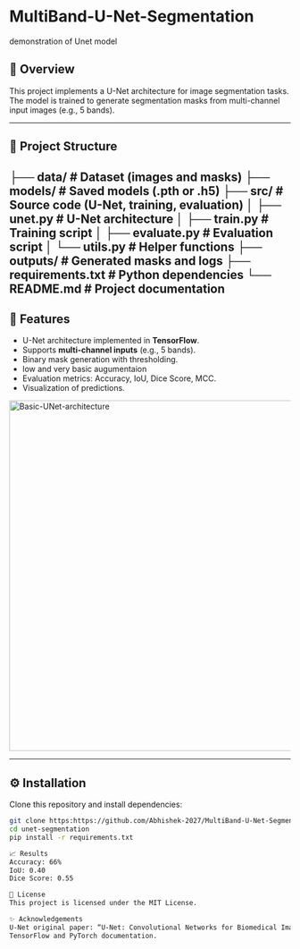 # MultiBand-U-Net-Segmentation
demonstration of Unet model

## 📌 Overview
This project implements a U-Net architecture for image segmentation tasks.  
The model is trained to generate segmentation masks from multi-channel input images (e.g., 5 bands).

---

## 📂 Project Structure
├── data/ # Dataset (images and masks)
├── models/ # Saved models (.pth or .h5)
├── src/ # Source code (U-Net, training, evaluation)
│ ├── unet.py # U-Net architecture
│ ├── train.py # Training script
│ ├── evaluate.py # Evaluation script
│ └── utils.py # Helper functions
├── outputs/ # Generated masks and logs
├── requirements.txt # Python dependencies
└── README.md # Project documentation 
---

## 🚀 Features
- U-Net architecture implemented in  **TensorFlow**.
- Supports **multi-channel inputs** (e.g., 5 bands).
- Binary mask generation with thresholding.
- low and very basic augumentaion 
- Evaluation metrics: Accuracy, IoU, Dice Score, MCC.
- Visualization of predictions.
<img width="723" height="627" alt="Basic-UNet-architecture" src="https://github.com/user-attachments/assets/db2bd52e-0330-46c8-a036-4fabf653298e" />

---

## ⚙️ Installation
Clone this repository and install dependencies:
```bash
git clone https:https://github.com/Abhishek-2027/MultiBand-U-Net-Segmentation
cd unet-segmentation
pip install -r requirements.txt

📈 Results
Accuracy: 66%
IoU: 0.40
Dice Score: 0.55

📜 License
This project is licensed under the MIT License.

✨ Acknowledgements
U-Net original paper: “U-Net: Convolutional Networks for Biomedical Image Segmentation” by Ronneberger et al.
TensorFlow and PyTorch documentation.
